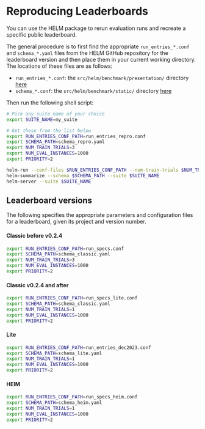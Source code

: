 # Reproducing Leaderboards

You can use the HELM package to rerun evaluation runs and recreate a specific public leaderboard.

The general procedure is to first find the appropriate `run_entries_*.conf` and `schema_*.yaml` files from the HELM GitHub repository for the leaderboard version and then place them in your current working directory. The locations of these files are as follows:

- `run_entries_*.conf`: the `src/helm/benchmark/presentation/` directory [here](https://github.com/stanford-crfm/helm/tree/main/src/helm/benchmark/presentation)
- `schema_*.conf`: the `src/helm/benchmark/static/` directory [here](https://github.com/stanford-crfm/helm/tree/main/src/helm/benchmark/static)

Then run the following shell script:

```bash
# Pick any suite name of your choice
export SUITE_NAME=my_suite

# Get these from the list below
export RUN_ENTRIES_CONF_PATH=run_entries_repro.conf
export SCHEMA_PATH=schema_repro.yaml
export NUM_TRAIN_TRIALS=3
export NUM_EVAL_INSTANCES=1000
export PRIORITY=2

helm-run --conf-files $RUN_ENTRIES_CONF_PATH --num-train-trials $NUM_TRAIN_TRIALS --max-eval-instances $MAX_EVAL_INSTANCES --priority $PRIORITY --suite $SUITE_NAME
helm-summarize --schema $SCHEMA_PATH --suite $SUITE_NAME
helm-server --suite $SUITE_NAME
```

## Leaderboard versions

The following specifies the appropriate parameters and configuration files for a leaderboard, given its project and version number.

#### Classic before v0.2.4

```bash
export RUN_ENTRIES_CONF_PATH=run_specs.conf
export SCHEMA_PATH=schema_classic.yaml
export NUM_TRAIN_TRIALS=3
export NUM_EVAL_INSTANCES=1000
export PRIORITY=2
```

#### Classic v0.2.4 and after

```bash
export RUN_ENTRIES_CONF_PATH=run_specs_lite.conf
export SCHEMA_PATH=schema_classic.yaml
export NUM_TRAIN_TRIALS=1
export NUM_EVAL_INSTANCES=1000
export PRIORITY=2
```

#### Lite

```bash
export RUN_ENTRIES_CONF_PATH=run_entries_dec2023.conf
export SCHEMA_PATH=schema_lite.yaml
export NUM_TRAIN_TRIALS=1
export NUM_EVAL_INSTANCES=1000
export PRIORITY=2
```

#### HEIM

```bash
export RUN_ENTRIES_CONF_PATH=run_specs_heim.conf
export SCHEMA_PATH=schema_heim.yaml
export NUM_TRAIN_TRIALS=1
export NUM_EVAL_INSTANCES=1000
export PRIORITY=2
```
